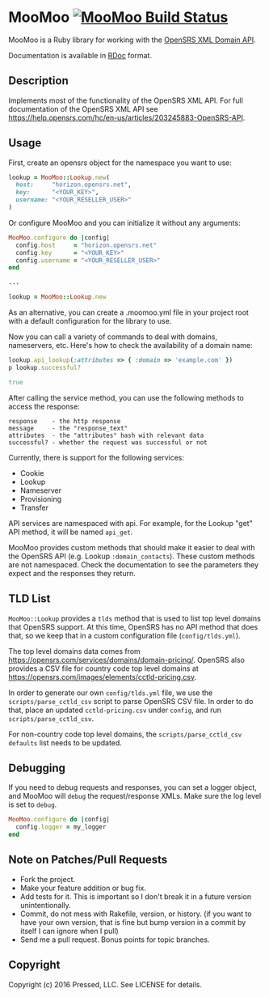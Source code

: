 MooMoo [![MooMoo Build Status][Build Icon]][Build Status]
=========================================================

MooMoo is a Ruby library for working with the [OpenSRS XML Domain API][].

Documentation is available in [RDoc][] format.

[Build Status]: http://travis-ci.org/pressednet/moo_moo
[Build Icon]: https://secure.travis-ci.org/pressednet/moo_moo.png?branch=master
[OpenSRS XML Domain API]: https://opensrs.com/integration/api/
[RDoc]: http://rdoc.info/github/pressednet/moo_moo/master/frames

Description
-----------

Implements most of the functionality of the OpenSRS XML API. For full
documentation of the OpenSRS XML API see
<https://help.opensrs.com/hc/en-us/articles/203245883-OpenSRS-API>.

Usage
-----

First, create an opensrs object for the namespace you want to use:

```ruby
lookup = MooMoo::Lookup.new(
  host:     "horizon.opensrs.net",
  key:      "<YOUR_KEY>",
  username: "<YOUR_RESELLER_USER>"
)
```
Or configure MooMoo and you can initialize it without any arguments:

```ruby
MooMoo.configure do |config|
  config.host     = "horizon.opensrs.net"
  config.key      = "<YOUR_KEY>"
  config.username = "<YOUR_RESELLER_USER>"
end

...

lookup = MooMoo::Lookup.new
```

As an alternative, you can create a .moomoo.yml file in your project root with a default
configuration for the library to use.

Now you can call a variety of commands to deal with domains, nameservers, etc.
Here's how to check the availability of a domain name:

```ruby
lookup.api_lookup(:attributes => { :domain => 'example.com' })
p lookup.successful?

true
```

After calling the service method, you can use the following methods to access
the response:

```
response    - the http response
message     - the "response_text"
attributes  - the "attributes" hash with relevant data
successful? - whether the request was successful or not
```

Currently, there is support for the following services:

  * Cookie
  * Lookup
  * Nameserver
  * Provisioning
  * Transfer

API services are namespaced with api. For example, for the Lookup "get" API method,
it will be named `api_get`.

MooMoo provides custom methods that should make it easier to deal with the OpenSRS
API (e.g. Lookup `:domain_contacts`). These custom methods are not namespaced.
Check the documentation to see the parameters they expect and the responses
they return.

TLD List
--------

`MooMoo::Lookup` provides a `tlds` method that is used to list top level domains
that OpenSRS support. At this time, OpenSRS has no API method that does that,
so we keep that in a custom configuration file (`config/tlds.yml`).

The top level domains data comes from https://opensrs.com/services/domains/domain-pricing/.
OpenSRS also provides a CSV file for country code top level domains at
https://opensrs.com/images/elements/cctld-pricing.csv.

In order to generate our own `config/tlds.yml` file, we use the `scripts/parse_cctld_csv`
script to parse OpenSRS CSV file. In order to do that, place an updated `cctld-pricing.csv`
under `config`, and run `scripts/parse_cctld_csv`.

For non-country code top level domains, the `scripts/parse_cctld_csv` `defaults`
list needs to be updated.

Debugging
---------

If you need to debug requests and responses, you can set a logger object, and
MooMoo will `debug` the request/response XMLs. Make sure the log level is set to
`debug`.

```ruby
MooMoo.configure do |config|
  config.logger = my_logger
end
```

Note on Patches/Pull Requests
-----------------------------

* Fork the project.
* Make your feature addition or bug fix.
* Add tests for it. This is important so I don't break it in a
  future version unintentionally.
* Commit, do not mess with Rakefile, version, or history. (if you want to have
  your own version, that is fine but bump version in a commit by itself I can
  ignore when I pull)
* Send me a pull request. Bonus points for topic branches.

Copyright
---------

Copyright (c) 2016 Pressed, LLC. See LICENSE for details.
